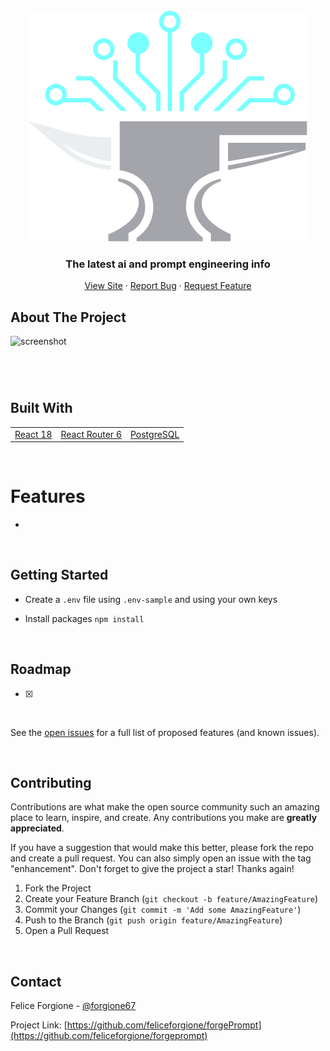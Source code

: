 <div id="top"></div>

<!-- PROJECT LOGO -->
<br />
<div align="center">
<img src="public/logo.svg" alt="Logo" >

  <h3 align="center">The latest ai and prompt engineering info</h3>

  <p align="center"> 
    <a href="https://forgeprompt.ai">View Site</a>
    ·
    <a href="https://github.com/feliceforgione/forgeprompt/issues">Report Bug</a>
    ·
    <a href="https://github.com/feliceforgione/forgeprompt/issues">Request Feature</a>
  </p>
</div>

<!-- ABOUT THE PROJECT -->

## About The Project

<img src="src/images/screenshot.jpg" alt="screenshot" >
<br><br>

###

<br>

## Built With

|                                  |                                            |                                           |
| -------------------------------- | :----------------------------------------: | ----------------------------------------: |
| [React 18](https://reactjs.org/) | [React Router 6](https://reactrouter.com/) | [PostgreSQL](https://www.postgresql.org/) |

<!-- ROADMAP -->
<br />

# Features

-

<!-- ROADMAP -->
<br />

## Getting Started

- Create a `.env` file using `.env-sample` and using your own keys

- Install packages `npm install`

<br>

## Roadmap

- [x]

<br>

See the [open issues](https://github.com/feliceforgione/forgeprompt/issues) for a full list of proposed features (and known issues).

<br>

<!-- CONTRIBUTING -->

## Contributing

Contributions are what make the open source community such an amazing place to learn, inspire, and create. Any contributions you make are **greatly appreciated**.

If you have a suggestion that would make this better, please fork the repo and create a pull request. You can also simply open an issue with the tag "enhancement".
Don't forget to give the project a star! Thanks again!

1. Fork the Project
2. Create your Feature Branch (`git checkout -b feature/AmazingFeature`)
3. Commit your Changes (`git commit -m 'Add some AmazingFeature'`)
4. Push to the Branch (`git push origin feature/AmazingFeature`)
5. Open a Pull Request

<br>
<!-- CONTACT -->

## Contact

Felice Forgione - [@forgione67](https://twitter.com/forgione67)

Project Link: [https://github.com/feliceforgione/forgePrompt](https://github.com/feliceforgione/forgeprompt)
